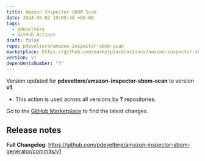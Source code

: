 ```yaml
---
title: Amazon Inspector SBOM Scan
date: 2024-05-02 19:09:48 +00:00
tags:
  - pdeveltere
  - GitHub Actions
draft: false
repo: pdeveltere/amazon-inspector-sbom-scan
marketplace: https://github.com/marketplace/actions/amazon-inspector-sbom-scan
version: v1
dependentsNumber: "?"
---
```



Version updated for **pdeveltere/amazon-inspector-sbom-scan** to version **v1**.
- This action is used across all versions by **?** repositories.

Go to the [GitHub Marketplace](https://github.com/marketplace/actions/amazon-inspector-sbom-scan) to find the latest changes.

## Release notes

**Full Changelog**: https://github.com/pdeveltere/amazon-inspector-sbom-generator/commits/v1
